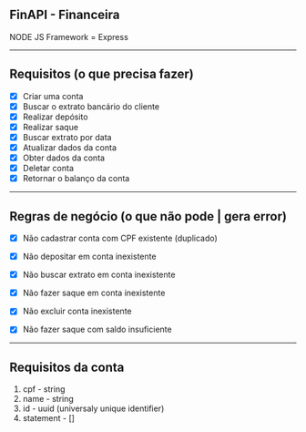 ## FinAPI - Financeira

NODE JS
Framework = Express

---
## Requisitos (o que precisa fazer)

- [x] Criar uma conta
- [x] Buscar o extrato bancário do cliente
- [x] Realizar depósito
- [x] Realizar saque
- [x] Buscar extrato por data
- [x] Atualizar dados da conta
- [x] Obter dados da conta
- [x] Deletar conta
- [x] Retornar o balanço da conta

---
## Regras de negócio (o que não pode | gera error)

- [x] Não cadastrar conta com CPF existente (duplicado)
- [x] Não depositar em conta inexistente
- [x] Não buscar extrato em conta inexistente
- [x] Não fazer saque em conta inexistente
- [x] Não excluir conta inexistente
- [x] Não fazer saque com saldo insuficiente



---
## Requisitos da conta

1. cpf - string
2. name - string
3. id - uuid (universaly unique identifier) 
4. statement - [] 

<!-- Rocketseat - Ignite -->